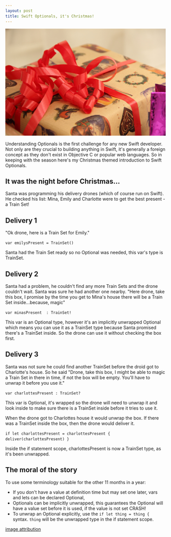 ```yaml
---
layout: post
title: Swift Optionals, it's Christmas!
---
```

<img src="/images/fulls/present.jpg" class="fit image">


Understanding Optionals is the first challenge for any new Swift developer. Not only are they crucial to building anything in Swift, it's generally a foreign concept as they don't exist in Objective C or popular web languages. So in keeping with the season here's my Christmas themed introduction to Swift Optionals.

It was the night before Christmas...
------------------------------------
Santa was programming his delivery drones (which of course run on Swift).
He checked his list: Mina, Emily and Charlotte were to get the best present - a Train Set!

Delivery 1
----------
"Ok drone, here is a Train Set for Emily."

`var emilysPresent = TrainSet()`

Santa had the Train Set ready so no Optional was needed, this var's type is TrainSet.

Delivery 2
----------
Santa had a problem, he couldn't find any more Train Sets and the drone couldn't wait.
Santa was sure he had another one nearby. "Here drone, take this box, I promise by the time you get to Mina's house there will be a Train Set inside...because, magic"

`var minasPresent  : TrainSet!`

This var is an Optional type, however it's an implicitly unwrapped Optional which means you can use it as a TrainSet type because Santa promised there's a TrainSet inside. So the drone can use it without checking the box first.

Delivery 3
----------
Santa was not sure he could find another TrainSet before the droid got to Charlotte's house. So he said "Drone, take this box, I might be able to magic a Train Set in there in time, if not the box will be empty. You'll have to unwrap it before you use it."

`var charlottesPresent : TrainSet?`

This var is Optional, it's wrapped so the drone will need to unwrap it and look inside to make sure there is a TrainSet inside before it tries to use it.

When the drone got to Charlottes house it would unwrap the box. If there was a TrainSet inside the box, then the drone would deliver it.

`if let charlottesPresent = charlottesPresent {
  deliver(charlottesPresent)
}`

Inside the if statement scope, charlottesPresent is now a TrainSet type, as it's been unwrapped.

The moral of the story
----------------------
To use some terminology suitable for the other 11 months in a year:

 * If you don't have a value at definition time but may set one later, vars and lets can be declared Optional,
 * Optionals can be implicitly unwrapped, this guarantees the Optional will have a value set before it is used, if the value is not set CRASH!
 * To unwrap an Optional explicitly, use the `if let thing = thing {` syntax. `thing` will be the unwrapped type in the if statement scope.

[image attribution](https://www.flickr.com/photos/hades2k/6598576457/in/photolist-b46qTB-7pQUHL-7roJUY-5Hrfq8-7rjXrv-7rjKYV-7royrA-7rog63-j5pa4-7rjD9P-7rjMbX-dE3M7S-7ron1m-7rocfm-7ro6Ho-7rk8EH-7rjgm4-7rjsVM-7rk1yD-7rjJHF-7rjz4F-7ro8kJ-7rjk5n-7rjSPn-94xHpa-7roahL-7ro5fN-7roT9f-7rouZJ-7roupW-7roiMS-7rjYQT-7rjDDi-7rk2cg-7roRRU-7roWiQ-iFEd3B-7roE4E-7rk4cR-7rjdgH-7roxfy-7rjq3n-qibU1M-5M3Egr-5M7TH3-wCkCj-95rFAj-94XM5C-5U6WaZ-94UJD8)

